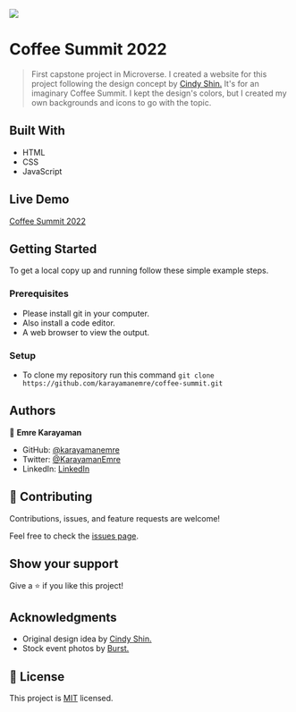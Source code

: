 ![](https://img.shields.io/badge/Microverse-blueviolet)

# Coffee Summit 2022

> First capstone project in Microverse. I created a website for this project following the design concept by [Cindy Shin.](https://www.behance.net/adagio07) It's for an imaginary Coffee Summit. I kept the design's colors, but I created my own backgrounds and icons to go with the topic.

## Built With

- HTML
- CSS
- JavaScript

## Live Demo

[Coffee Summit 2022](https://karayamanemre.github.io/coffee-summit/)

## Getting Started

To get a local copy up and running follow these simple example steps.

### Prerequisites

   - Please install git in your computer.
   - Also install a code editor.
   - A web browser to view the output.

### Setup

   - To clone my repository run this command `git clone https://github.com/karayamanemre/coffee-summit.git` 

## Authors

👤 **Emre Karayaman**

- GitHub: [@karayamanemre](https://github.com/karayamanemre)
- Twitter: [@KarayamanEmre](https://twitter.com/KarayamanEmre)
- LinkedIn: [LinkedIn](https://www.linkedin.com/in/emre-karayaman-a7b45b243/)

## 🤝 Contributing

Contributions, issues, and feature requests are welcome!

Feel free to check the [issues page](../../issues/).

## Show your support

Give a ⭐️ if you like this project!

## Acknowledgments

- Original design idea by [Cindy Shin.](https://www.behance.net/adagio07)
- Stock event photos by [Burst.](https://stocksnap.io/author/burstshopify)

## 📝 License

This project is [MIT](./LICENSE.md) licensed.

